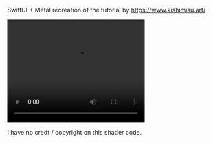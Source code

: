 SwiftUI + Metal recreation of the tutorial by https://www.kishimisu.art/

<video src="https://www.youtube.com/watch?v=f4s1h2YETNY" width="320" height="240" controls></video>


I have no credt / copyright on this shader code.
